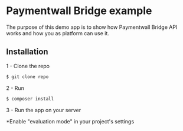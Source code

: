 # Paymentwall Bridge example

The purpose of this demo app is to show how Paymentwall Bridge API works and how you as platform can use it.

## Installation
1 - Clone the repo

```bash
$ git clone repo
```

2 - Run
```bash
$ composer install
```

3 - Run the app on your server

*Enable "evaluation mode" in your project's settings